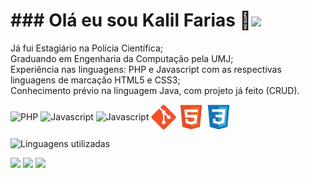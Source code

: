<h1>### Olá eu sou Kalil Farias 👋<img src="https://media.giphy.com/media/hvRJCLFzcasrR4ia7z/giphy.gif" width="5%"> </h1> 

Já fui Estagiário na Polícia Científica;<br>
Graduando em Engenharia da Computação pela UMJ;<br>
Experiência nas linguagens: PHP e Javascript com as respectivas linguagens de marcação HTML5 e CSS3;<br>
Conhecimento prévio na linguagem Java, com projeto já feito (CRUD).
<!-- <p align = left> Languages: </p> -->

<p><img align="center" alt="PHP" height="40" width="40" src="https://raw.githubusercontent.com/jmnote/z-icons/master/svg/php.svg">
<img align="center" alt="Javascript" height="40" width="40" src="https://raw.githubusercontent.com/jmnote/z-icons/master/svg/javascript.svg">
  <img align="center" alt="Javascript" height="40" width="40" src="https://raw.githubusercontent.com/jmnote/z-icons/master/svg/java.svg">
<img align="center" alt="Git" height="40" width="40" src="https://github.com/devicons/devicon/blob/master/icons/git/git-original.svg">
<img align="center" alt="HTML" height="40" width="40" src="https://raw.githubusercontent.com/devicons/devicon/master/icons/html5/html5-original.svg"> 
<img align="center" alt="CSS" height="40" width="40" src="https://raw.githubusercontent.com/devicons/devicon/master/icons/css3/css3-original.svg">
</p> 

![Linguagens utilizadas](https://github-readme-stats.vercel.app/api/top-langs/?username=KalilFarias&layout=compact&showicons=true&theme=transparent)

<a href="https://instagram.com/kalilfariass" target="blank"><img src="https://img.shields.io/badge/-Instagram-%23E4405F?style=for-the-badge&logo=instagram&logoColor=white" target="_blank"></a>
<a href = "mailto:kalilsandes42@gmail.com"><img src="https://img.shields.io/badge/-Gmail-%23333?style=for-the-badge&logo=gmail&logoColor=white" target="blank"></a>
<a href="https://www.linkedin.com/in/kalil-farias-a26805264/?originalSubdomain=br" target="blank"><img src="https://raw.githubusercontent.com/linnovate/root-me/master/src/images/icons/linkedin.ico" data-canonical-src="https://img.shields.io/badge/LinkedIn-0077B5?style=for-the-badge&amp;logo=linkedin&amp;logoColor=white" style="max-width: 100%;"></a>


